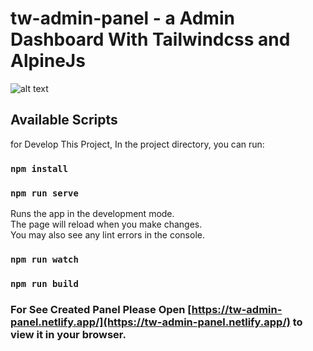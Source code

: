 # tw-admin-panel - a Admin Dashboard With Tailwindcss and AlpineJs

![alt text][logo]

[logo]: https://repository-images.githubusercontent.com/567661098/99f296f5-9fb4-45d5-b586-e632464569a0
"tw-admin-panel"

## Available Scripts

for Develop This Project, In the project directory, you can run:

### `npm install`

### `npm run serve`

Runs the app in the development mode.\
The page will reload when you make changes.\
You may also see any lint errors in the console.

### `npm run watch`

### `npm run build`

### For See Created Panel Please Open [https://tw-admin-panel.netlify.app/](https://tw-admin-panel.netlify.app/) to view it in your browser.
